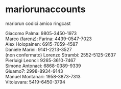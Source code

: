 # mariorunaccounts
mariorun codici amico ringcast

Giacomo Palma: 9805-3450-1973 <br>
Marco (farenz): Farina: 4439-0547-7023<br>
Alex Holopainen: 6915-7059-4587<br>
Daniele Marini: 9141-2213-3527<br>
(non confermato) Lorenzo Strambi: 2552-5125-2637<br>
Pierluigi Leonci: 9265-3610-7467<br>
Simone Antonaci: 6868-0389-9339<br>
Giuamo7: 2998-8934-9143<br>
Manuel Montanari: 1958-3873-7313<br>
Vitoiuvara: 5419-6450-3794<br>
